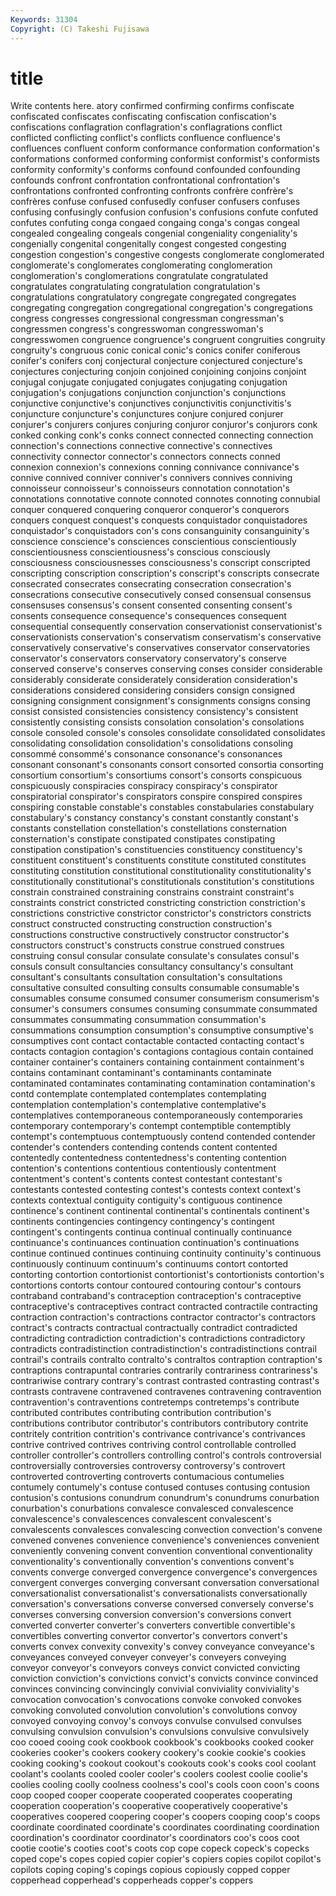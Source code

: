 ```yaml
---
Keywords: 31304 
Copyright: (C) Takeshi Fujisawa
---
```


# title

Write contents here.
atory confirmed confirming confirms confiscate confiscated confiscates confiscating
confiscation confiscation's confiscations conflagration conflagration's conflagrations conflict conflicted conflicting conflict's
conflicts confluence confluence's confluences confluent conform conformance conformation conformation's conformations
conformed conforming conformist conformist's conformists conformity conformity's conforms confound confounded
confounding confounds confront confrontation confrontational confrontation's confrontations confronted confronting confronts
confrère confrère's confrères confuse confused confusedly confuser confusers confuses confusing
confusingly confusion confusion's confusions confute confuted confutes confuting conga congaed
congaing conga's congas congeal congealed congealing congeals congenial congeniality congeniality's
congenially congenital congenitally congest congested congesting congestion congestion's congestive congests
conglomerate conglomerated conglomerate's conglomerates conglomerating conglomeration conglomeration's conglomerations congratulate congratulated
congratulates congratulating congratulation congratulation's congratulations congratulatory congregate congregated congregates congregating
congregation congregational congregation's congregations congress congresses congressional congressman congressman's congressmen
congress's congresswoman congresswoman's congresswomen congruence congruence's congruent congruities congruity congruity's
congruous conic conical conic's conics conifer coniferous conifer's conifers conj
conjectural conjecture conjectured conjecture's conjectures conjecturing conjoin conjoined conjoining conjoins
conjoint conjugal conjugate conjugated conjugates conjugating conjugation conjugation's conjugations conjunction
conjunction's conjunctions conjunctive conjunctive's conjunctives conjunctivitis conjunctivitis's conjuncture conjuncture's conjunctures
conjure conjured conjurer conjurer's conjurers conjures conjuring conjuror conjuror's conjurors
conk conked conking conk's conks connect connected connecting connection connection's
connections connective connective's connectives connectivity connector connector's connectors connects conned
connexion connexion's connexions conning connivance connivance's connive connived conniver conniver's
connivers connives conniving connoisseur connoisseur's connoisseurs connotation connotation's connotations connotative
connote connoted connotes connoting connubial conquer conquered conquering conqueror conqueror's
conquerors conquers conquest conquest's conquests conquistador conquistadores conquistador's conquistadors con's
cons consanguinity consanguinity's conscience conscience's consciences conscientious conscientiously conscientiousness conscientiousness's
conscious consciously consciousness consciousnesses consciousness's conscript conscripted conscripting conscription conscription's
conscript's conscripts consecrate consecrated consecrates consecrating consecration consecration's consecrations consecutive
consecutively consed consensual consensus consensuses consensus's consent consented consenting consent's
consents consequence consequence's consequences consequent consequential consequently conservation conservationist conservationist's
conservationists conservation's conservatism conservatism's conservative conservatively conservative's conservatives conservator conservatories
conservator's conservators conservatory conservatory's conserve conserved conserve's conserves conserving conses
consider considerable considerably considerate considerately consideration consideration's considerations considered considering
considers consign consigned consigning consignment consignment's consignments consigns consing consist
consisted consistencies consistency consistency's consistent consistently consisting consists consolation consolation's
consolations console consoled console's consoles consolidate consolidated consolidates consolidating consolidation
consolidation's consolidations consoling consommé consommé's consonance consonance's consonances consonant consonant's
consonants consort consorted consortia consorting consortium consortium's consortiums consort's consorts
conspicuous conspicuously conspiracies conspiracy conspiracy's conspirator conspiratorial conspirator's conspirators conspire
conspired conspires conspiring constable constable's constables constabularies constabulary constabulary's constancy
constancy's constant constantly constant's constants constellation constellation's constellations consternation consternation's
constipate constipated constipates constipating constipation constipation's constituencies constituency constituency's constituent
constituent's constituents constitute constituted constitutes constituting constitution constitutional constitutionality constitutionality's
constitutionally constitutional's constitutionals constitution's constitutions constrain constrained constraining constrains constraint
constraint's constraints constrict constricted constricting constriction constriction's constrictions constrictive constrictor
constrictor's constrictors constricts construct constructed constructing construction construction's constructions constructive
constructively constructor constructor's constructors construct's constructs construe construed construes construing
consul consular consulate consulate's consulates consul's consuls consult consultancies consultancy
consultancy's consultant consultant's consultants consultation consultation's consultations consultative consulted consulting
consults consumable consumable's consumables consume consumed consumer consumerism consumerism's consumer's
consumers consumes consuming consummate consummated consummates consummating consummation consummation's consummations
consumption consumption's consumptive consumptive's consumptives cont contact contactable contacted contacting
contact's contacts contagion contagion's contagions contagious contain contained container container's
containers containing containment containment's contains contaminant contaminant's contaminants contaminate contaminated
contaminates contaminating contamination contamination's contd contemplate contemplated contemplates contemplating contemplation
contemplation's contemplative contemplative's contemplatives contemporaneous contemporaneously contemporaries contemporary contemporary's contempt
contemptible contemptibly contempt's contemptuous contemptuously contend contended contender contender's contenders
contending contends content contented contentedly contentedness contentedness's contenting contention contention's
contentions contentious contentiously contentment contentment's content's contents contest contestant contestant's
contestants contested contesting contest's contests context context's contexts contextual contiguity
contiguity's contiguous continence continence's continent continental continental's continentals continent's continents
contingencies contingency contingency's contingent contingent's contingents continua continual continually continuance
continuance's continuances continuation continuation's continuations continue continued continues continuing continuity
continuity's continuous continuously continuum continuum's continuums contort contorted contorting contortion
contortionist contortionist's contortionists contortion's contortions contorts contour contoured contouring contour's
contours contraband contraband's contraception contraception's contraceptive contraceptive's contraceptives contract contracted
contractile contracting contraction contraction's contractions contractor contractor's contractors contract's contracts
contractual contractually contradict contradicted contradicting contradiction contradiction's contradictions contradictory contradicts
contradistinction contradistinction's contradistinctions contrail contrail's contrails contralto contralto's contraltos contraption
contraption's contraptions contrapuntal contraries contrarily contrariness contrariness's contrariwise contrary contrary's
contrast contrasted contrasting contrast's contrasts contravene contravened contravenes contravening contravention
contravention's contraventions contretemps contretemps's contribute contributed contributes contributing contribution contribution's
contributions contributor contributor's contributors contributory contrite contritely contrition contrition's contrivance
contrivance's contrivances contrive contrived contrives contriving control controllable controlled controller
controller's controllers controlling control's controls controversial controversially controversies controversy controversy's
controvert controverted controverting controverts contumacious contumelies contumely contumely's contuse contused
contuses contusing contusion contusion's contusions conundrum conundrum's conundrums conurbation conurbation's
conurbations convalesce convalesced convalescence convalescence's convalescences convalescent convalescent's convalescents convalesces
convalescing convection convection's convene convened convenes convenience convenience's conveniences convenient
conveniently convening convent convention conventional conventionality conventionality's conventionally convention's conventions
convent's convents converge converged convergence convergence's convergences convergent converges converging
conversant conversation conversational conversationalist conversationalist's conversationalists conversationally conversation's conversations converse
conversed conversely converse's converses conversing conversion conversion's conversions convert converted
converter converter's converters convertible convertible's convertibles converting convertor convertor's convertors
convert's converts convex convexity convexity's convey conveyance conveyance's conveyances conveyed
conveyer conveyer's conveyers conveying conveyor conveyor's conveyors conveys convict convicted
convicting conviction conviction's convictions convict's convicts convince convinced convinces convincing
convincingly convivial conviviality conviviality's convocation convocation's convocations convoke convoked convokes
convoking convoluted convolution convolution's convolutions convoy convoyed convoying convoy's convoys
convulse convulsed convulses convulsing convulsion convulsion's convulsions convulsive convulsively coo
cooed cooing cook cookbook cookbook's cookbooks cooked cooker cookeries cooker's
cookers cookery cookery's cookie cookie's cookies cooking cooking's cookout cookout's
cookouts cook's cooks cool coolant coolant's coolants cooled cooler cooler's
coolers coolest coolie coolie's coolies cooling coolly coolness coolness's cool's
cools coon coon's coons coop cooped cooper cooperate cooperated cooperates
cooperating cooperation cooperation's cooperative cooperatively cooperative's cooperatives coopered coopering cooper's
coopers cooping coop's coops coordinate coordinated coordinate's coordinates coordinating coordination
coordination's coordinator coordinator's coordinators coo's coos coot cootie cootie's cooties
coot's coots cop cope copeck copeck's copecks coped cope's copes
copied copier copier's copiers copies copilot copilot's copilots coping coping's
copings copious copiously copped copper copperhead copperhead's copperheads copper's coppers
